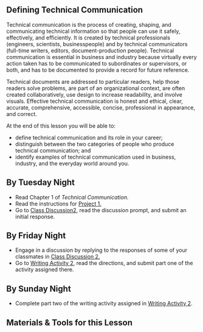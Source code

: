 ## Defining Technical Communication

Technical communication is the process of creating, shaping, and communicating technical information so that people can use it safely, effectively, and efficiently. It is created by technical professionals (engineers, scientists, businesspeople) and by technical communicators (full-time writers, editors, document-production people). Technical communication is essential in business and industry because virtually every action taken has to be communicated to subordinates or supervisors, or both, and has to be documented to provide a record for future reference.

Technical documents are addressed to particular readers, help those readers solve problems, are part of an organizational context, are often created collaboratively, use design to increase readability, and involve visuals. Effective technical communication is honest and ethical, clear, accurate, comprehensive, accessible, concise, professional in appearance, and correct.

At the end of this lesson you will be able to:

* define technical communication and its role in your career;
* distinguish between the two categories of people who produce technical communication; and
* identify examples of technical communication used in business, industry, and the everyday world around you.

## By Tuesday Night

* Read Chapter 1 of _Technical Communication._
* Read the instructions for [Project 1.][P1A]
* Go to [Class Discussion2][CD2], read the discussion prompt, and submit an initial response.

## By Friday Night

* Engage in a discussion by replying to the responses of some of your classmates in [Class Discussion 2.][CD2]
* Go to [Writing Activity 2][WA2], read the directions, and submit part one of the activity assigned there.

## By Sunday Night

* Complete part two of the writing activity assigned in  [Writing Activity 2][WA2].

## Materials & Tools for this Lesson

[CD2]: /section/content/default.asp?WCI=Goto&WCU=CRSCNT&MATCH=Class+Discussion+2
[WA2]: /section/content/default.asp?WCI=Goto&WCU=CRSCNT&MATCH=Writing+Activity+2
[P1A]: /section/content/default.asp?WCI=Goto&WCU=CRSCNT&MATCH=Project+1+Assignment
